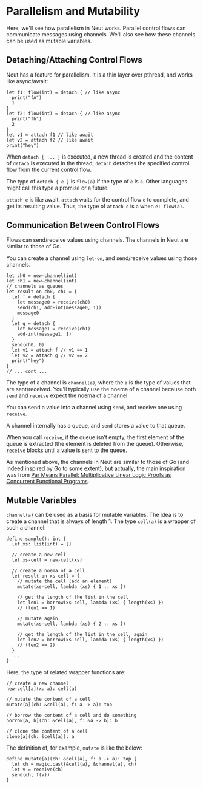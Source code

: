 # Parallelism and Mutability

Here, we'll see how parallelism in Neut works. Parallel control flows can communicate messages using channels. We'll also see how these channels can be used as mutable variables.

## Detaching/Attaching Control Flows

Neut has a feature for parallelism. It is a thin layer over pthread, and works like async/await:

```neut
let f1: flow(int) = detach { // like async
  print("fA")
  1
}
let f2: flow(int) = detach { // like async
  print("fb")
  2
}
let v1 = attach f1 // like await
let v2 = attach f2 // like await
print("hey")
```

When `detach { ... }` is executed, a new thread is created and the content of `detach` is executed in the thread; `detach` detaches the specified control flow from the current control flow.

The type of `detach { e }` is `flow(a)` if the type of `e` is `a`. Other languages might call this type a promise or a future.

`attach e` is like await. `attach` waits for the control flow `e` to complete, and get its resulting value. Thus, the type of `attach e` is `a` when `e: flow(a)`.

## Communication Between Control Flows

Flows can send/receive values using channels. The channels in Neut are similar to those of Go.

You can create a channel using `let-on`, and send/receive values using those channels.

```neut
let ch0 = new-channel(int)
let ch1 = new-channel(int)
// channels as queues
let result on ch0, ch1 = {
  let f = detach {
    let message0 = receive(ch0)
    send(ch1, add-int(message0, 1))
    message0
  }
  let g = detach {
    let message1 = receive(ch1)
    add-int(message1, 1)
  }
  send(ch0, 0)
  let v1 = attach f // v1 == 1
  let v2 = attach g // v2 == 2
  print("hey")
}
// ... cont ...
```

The type of a channel is `channel(a)`, where the `a` is the type of values that are sent/received. You'll typically use the noema of a channel because both `send` and `receive` expect the noema of a channel.

<!-- A channel isn't copied/discarded even if it is used non-linearly; A channel, including its content, is discarded after its `let-on`. -->

You can send a value into a channel using `send`, and receive one using `receive`.

A channel internally has a queue, and `send` stores a value to that queue.

When you call `receive`, if the queue isn't empty, the first element of the queue is extracted (the element is deleted from the queue). Otherwise, `receive` blocks until a value is sent to the queue.

As mentioned above, the channels in Neut are similar to those of Go (and indeed inspired by Go to some extent), but actually, the main inspiration was from [Par Means Parallel: Multiplicative Linear Logic Proofs as Concurrent Functional Programs](https://dl.acm.org/doi/10.1145/3371086).

## Mutable Variables

`channel(a)` can be used as a basis for mutable variables. The idea is to create a channel that is always of length 1. The type `cell(a)` is a wrapper of such a channel:

```neut
define sample(): int {
  let xs: list(int) = []

  // create a new cell
  let xs-cell = new-cell(xs)

  // create a noema of a cell
  let result on xs-cell = {
    // mutate the cell (add an element)
    mutate(xs-cell, lambda (xs) { 1 :: xs })

    // get the length of the list in the cell
    let len1 = borrow(xs-cell, lambda (xs) { length(xs) })
    // (len1 == 1)

    // mutate again
    mutate(xs-cell, lambda (xs) { 2 :: xs })

    // get the length of the list in the cell, again
    let len2 = borrow(xs-cell, lambda (xs) { length(xs) })
    // (len2 == 2)
  }
  ...
}
```

Here, the type of related wrapper functions are:

```neut
// create a new channel
new-cell[a](x: a): cell(a)

// mutate the content of a cell
mutate[a](ch: &cell(a), f: a -> a): top

// borrow the content of a cell and do something
borrow[a, b](ch: &cell(a), f: &a -> b): b

// clone the content of a cell
clone[a](ch: &cell(a)): a
```

The definition of, for example, `mutate` is like the below:

```neut
define mutate[a](ch: &cell(a), f: a -> a): top {
  let ch = magic.cast(&cell(a), &channel(a), ch)
  let v = receive(ch)
  send(ch, f(v))
}
```
